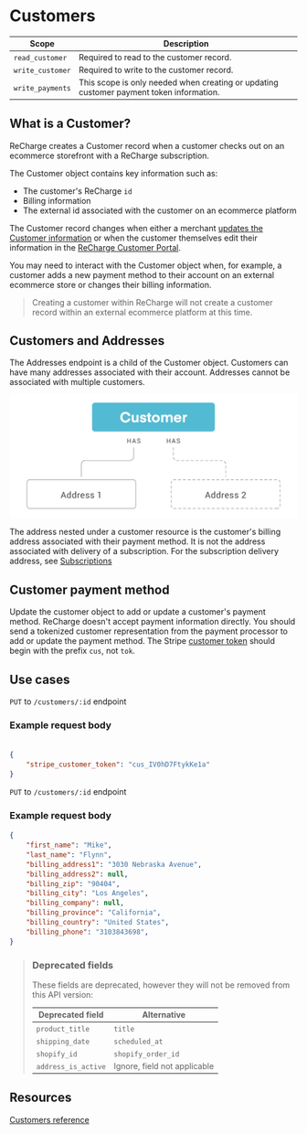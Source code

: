 # Customers

|Scope|Description|
|-|-|
|`read_customer`| Required to read to the customer record.|
|`write_customer`| Required to write to the customer record.|
|`write_payments`| This scope is only needed when creating or updating customer payment token information.|

## What is a Customer?

ReCharge creates a Customer record when a customer checks out on an ecommerce storefront with a ReCharge subscription. 

The Customer object contains key information such as:

- The customer's ReCharge `id`
- Billing information
- The external id associated with the customer on an ecommerce platform

The Customer record changes when either a merchant [updates the Customer information](https://support.rechargepayments.com/hc/en-us/articles/360008682314-Updating-billing-information-for-a-customer) or when the customer themselves edit their information  in the [ReCharge Customer Portal](https://support.rechargepayments.com/hc/en-us/articles/360008683274-Customer-portal-).

You may need to interact with the Customer object when, for example, a customer adds a new payment method to their account on an external ecommerce store or changes their billing information.

<!-- theme: info -->
> Creating a customer within ReCharge will not create a customer record within an external ecommerce platform at this time.

## Customers and Addresses

The Addresses endpoint is a child of the Customer object. Customers can have many addresses associated with their account. Addresses cannot be associated with multiple customers. 

![customers](assets/images/customer.png)

The address nested under a customer resource is the customer's billing address associated with their payment method. It is not the address associated with delivery of a subscription. For the subscription delivery address, see [Subscriptions](subscriptions.md)

## Customer payment method

Update the customer object to add or update a customer's payment method. ReCharge doesn't accept payment information directly. You should send a tokenized customer representation from the payment processor to add or update the payment method. The Stripe [customer token](https://stripe.com/docs/api/customers/object#customer_object-sources-data-tokenization_method) should begin with the prefix `cus`, not `tok`.

## Use cases

<!--
type: tab
title: Update payment method
-->

`PUT` to `/customers/:id` endpoint

### Example request body

```json

{
    "stripe_customer_token": "cus_IV0hD7FtykKe1a"
}
```

<!--
type: tab
title: Update billing information
-->

`PUT` to `/customers/:id` endpoint

### Example request body

```json
{
    "first_name": "Mike",
    "last_name": "Flynn",
    "billing_address1": "3030 Nebraska Avenue",
    "billing_address2": null,
    "billing_zip": "90404",
    "billing_city": "Los Angeles",
    "billing_company": null,
    "billing_province": "California",
    "billing_country": "United States",
    "billing_phone": "3103843698",
}
```

<!-- type: tab-end -->

<!-- theme: warning -->
> ### Deprecated fields
>These fields are deprecated, however they will not be removed from this API version:
>
>|Deprecated field|Alternative|
>|-|-|
>|`product_title`|`title`|
>|`shipping_date`|`scheduled_at`|
>|`shopify_id`|`shopify_order_id`|
>|`address_is_active`|Ignore, field not applicable|

## Resources
[Customers reference](https://developer.rechargepayments.com/#customers)


